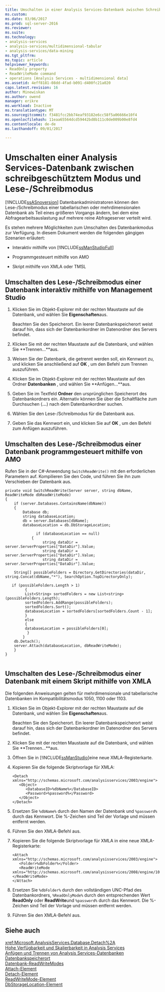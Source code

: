 ```yaml
---
title: Umschalten in einer Analysis Services-Datenbank zwischen Schreib-und Lesemodus | Microsoft Docs
ms.custom: 
ms.date: 03/06/2017
ms.prod: sql-server-2016
ms.reviewer: 
ms.suite: 
ms.technology:
- analysis-services
- analysis-services/multidimensional-tabular
- analysis-services/data-mining
ms.tgt_pltfrm: 
ms.topic: article
helpviewer_keywords:
- ReadOnly property
- ReadWriteMode command
- operations [Analysis Services - multidimensional data]
ms.assetid: 4eff8181-08dd-4fad-b091-d400fc21a020
caps.latest.revision: 16
author: Minewiskan
ms.author: owend
manager: erikre
ms.workload: Inactive
ms.translationtype: MT
ms.sourcegitcommit: f3481fcc2bb74eaf93182e6cc58f5a06666e10f4
ms.openlocfilehash: 11eaa65564dcd59442bd8b111c0de009b00e8fd4
ms.contentlocale: de-de
ms.lasthandoff: 09/01/2017

---
```

# <a name="switch-an-analysis-services-database-between-readonly-and-readwrite-modes"></a>Umschalten einer Analysis Services-Datenbank zwischen schreibgeschütztem Modus und Lese-/Schreibmodus
  [!INCLUDE[ssASnoversion](../../includes/ssasnoversion-md.md)] Datenbankadministratoren können den Lese-/Schreibmodus einer tabellarischen oder mehrdimensionalen Datenbank als Teil eines größeren Vorgangs ändern, bei dem eine Abfragearbeitsauslastung auf mehrere reine Abfrageserver verteilt wird.  
  
 Es stehen mehrere Möglichkeiten zum Umschalten des Datenbankmodus zur Verfügung. In diesem Dokument werden die folgenden gängigen Szenarien erläutert:  
  
-   Interaktiv mithilfe von [!INCLUDE[ssManStudioFull](../../includes/ssmanstudiofull-md.md)]  
  
-   Programmgesteuert mithilfe von AMO  
  
-   Skript mithilfe von XMLA oder TMSL  
  
## <a name="switch-the-readwrite-mode-of-a-database-interactively-using-management-studio"></a>Umschalten des Lese-/Schreibmodus einer Datenbank interaktiv mithilfe von Management Studio  
  
1.  Klicken Sie im Objekt-Explorer mit der rechten Maustaste auf die Datenbank, und wählen Sie **Eigenschaften**aus.  
  
     Beachten Sie den Speicherort. Ein leerer Datenbankspeicherort weist darauf hin, dass sich der Datenbankordner im Datenordner des Servers befindet.  
  
2.  Klicken Sie mit der rechten Maustaste auf die Datenbank, und wählen Sie **Trennen…**aus.  
  
3.  Weisen Sie der Datenbank, die getrennt werden soll, ein Kennwort zu, und klicken Sie anschließend auf **OK** , um den Befehl zum Trennen auszuführen.  
  
4.  Klicken Sie im Objekt-Explorer mit der rechten Maustaste auf den Ordner **Datenbanken** , und wählen Sie **Anfügen...**aus.  
  
5.  Geben Sie im Textfeld **Ordner** den ursprünglichen Speicherort des Datenbankordners ein. Alternativ können Sie über die Schaltfläche zum Durchsuchen (**…**) nach dem Datenbankordner suchen.  
  
6.  Wählen Sie den Lese-/Schreibmodus für die Datenbank aus.  
  
7.  Geben Sie das Kennwort ein, und klicken Sie auf **OK** , um den Befehl zum Anfügen auszuführen.  
  
## <a name="switch-the-readwrite-mode-to-a-database-programmatically-using-amo"></a>Umschalten des Lese-/Schreibmodus einer Datenbank programmgesteuert mithilfe von AMO  
 Rufen Sie in der C#-Anwendung `SwitchReadWrite()` mit den erforderlichen Parametern auf. Kompilieren Sie den Code, und führen Sie ihn zum Verschieben der Datenbank aus.  
  
```  
private void SwitchReadWrite(Server server, string dbName, ReadWriteMode dbReadWriteMode)  
{  
    if (server.Databases.ContainsName(dbName))  
    {  
        Database db;  
        string databaseLocation;  
        db = server.Databases[dbName];  
        databaseLocation = db.DbStorageLocation;  
  
              if (databaseLocation == null)  
            {  
                 string dataDir = server.ServerProperties["DataDir"].Value;  
                 string dataDir = server.ServerProperties["DataDir"].Value;  
                 string dataDir = server.ServerProperties["DataDir"].Value;  
  
    String[] possibleFolders = Directory.GetDirectories(dataDir, string.Concat(dbName,"*"), SearchOption.TopDirectoryOnly);  
  
   if (possibleFolders.Length > 1)  
         {  
         List<String> sortedFolders = new List<string>(possibleFolders.Length);  
         sortedFolders.AddRange(possibleFolders);  
         sortedFolders.Sort();  
         databaseLocation = sortedFolders[sortedFolders.Count - 1];  
         }  
         else  
         {  
         databaseLocation = possibleFolders[0];  
          }  
        }  
    db.Detach();  
    server.Attach(databaseLocation, dbReadWriteMode);  
    }  
}  
  
```  
  
## <a name="switch-the-readwrite-mode-to-a-database-by-script-using-xmla"></a>Umschalten des Lese-/Schreibmodus einer Datenbank mit einem Skript mithilfe von XMLA  
 Die folgenden Anweisungen gelten für mehrdimensionale und tabellarische Datenbanken im Kompatibilitätsmodus 1050, 1100 oder 1103.  
  
1.  Klicken Sie im Objekt-Explorer mit der rechten Maustaste auf die Datenbank, und wählen Sie **Eigenschaften**aus.  
  
     Beachten Sie den Speicherort. Ein leerer Datenbankspeicherort weist darauf hin, dass sich der Datenbankordner im Datenordner des Servers befindet.  
  
2.  Klicken Sie mit der rechten Maustaste auf die Datenbank, und wählen Sie **Trennen…**aus.  
  
3.  Öffnen Sie in [!INCLUDE[ssManStudio](../../includes/ssmanstudio-md.md)]eine neue XMLA-Registerkarte.  
  
4.  Kopieren Sie die folgende Skriptvorlage für XMLA:  
  
    ```  
    <Detach xmlns="http://schemas.microsoft.com/analysisservices/2003/engine">  
       <Object>  
          <DatabaseID>%dbName%</DatabaseID>  
          <Password>%password%</Password>  
       </Object>  
    </Detach>  
    ```  
  
5.  Ersetzen Sie `%dbName%` durch den Namen der Datenbank und `%password%` durch das Kennwort. Die %-Zeichen sind Teil der Vorlage und müssen entfernt werden.  
  
6.  Führen Sie den XMLA-Befehl aus.  
  
7.  Kopieren Sie die folgende Skriptvorlage für XMLA in eine neue XMLA-Registerkarte:  
  
    ```  
    <Attach xmlns="http://schemas.microsoft.com/analysisservices/2003/engine">  
       <Folder>%dbFolder%</Folder>  
       <ReadWriteMode xmlns="http://schemas.microsoft.com/analysisservices/2008/engine/100">%ReadOnlyMode%</ReadWriteMode>  
    </Attach>  
    ```  
  
8.  Ersetzen Sie `%dbFolder%` durch den vollständigen UNC-Pfad des Datenbankordners, `%ReadOnlyMode%` durch den entsprechenden Wert **ReadOnly** oder **ReadWrite**und `%password%` durch das Kennwort. Die %-Zeichen sind Teil der Vorlage und müssen entfernt werden.  
  
9. Führen Sie den XMLA-Befehl aus.  
  
## <a name="see-also"></a>Siehe auch  
 <xref:Microsoft.AnalysisServices.Database.Detach%2A>   
 [Hohe Verfügbarkeit und Skalierbarkeit in Analysis Services](../../analysis-services/instances/high-availability-and-scalability-in-analysis-services.md)   
 [Anfügen und Trennen von Analysis Services-Datenbanken](../../analysis-services/multidimensional-models/attach-and-detach-analysis-services-databases.md)   
 [Datenbankspeicherort](../../analysis-services/multidimensional-models/database-storage-location.md)   
 [Datenbank-ReadWriteModes](../../analysis-services/multidimensional-models/database-readwritemodes.md)   
 [Attach-Element](../../analysis-services/xmla/xml-elements-commands/attach-element.md)   
 [Detach-Element](../../analysis-services/xmla/xml-elements-commands/detach-element.md)   
 [ReadWriteMode-Element](../../analysis-services/xmla/xml-elements-properties/readwritemode-element.md)   
 [DbStorageLocation-Element](../../analysis-services/xmla/xml-elements-properties/dbstoragelocation-element.md)  
  
  

